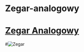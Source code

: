 # Zegar-analogowy

# [Zegar Analogowy](https://arturgreziak.github.io/Zegar-analogowy/)

#![Zegar](artur-greziak.pl/Zegar)
